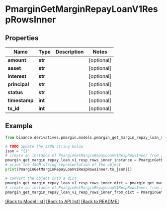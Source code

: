 # PmarginGetMarginRepayLoanV1RespRowsInner


## Properties

Name | Type | Description | Notes
------------ | ------------- | ------------- | -------------
**amount** | **str** |  | [optional] 
**asset** | **str** |  | [optional] 
**interest** | **str** |  | [optional] 
**principal** | **str** |  | [optional] 
**status** | **str** |  | [optional] 
**timestamp** | **int** |  | [optional] 
**tx_id** | **int** |  | [optional] 

## Example

```python
from binance.derivatives.pmargin.models.pmargin_get_margin_repay_loan_v1_resp_rows_inner import PmarginGetMarginRepayLoanV1RespRowsInner

# TODO update the JSON string below
json = "{}"
# create an instance of PmarginGetMarginRepayLoanV1RespRowsInner from a JSON string
pmargin_get_margin_repay_loan_v1_resp_rows_inner_instance = PmarginGetMarginRepayLoanV1RespRowsInner.from_json(json)
# print the JSON string representation of the object
print(PmarginGetMarginRepayLoanV1RespRowsInner.to_json())

# convert the object into a dict
pmargin_get_margin_repay_loan_v1_resp_rows_inner_dict = pmargin_get_margin_repay_loan_v1_resp_rows_inner_instance.to_dict()
# create an instance of PmarginGetMarginRepayLoanV1RespRowsInner from a dict
pmargin_get_margin_repay_loan_v1_resp_rows_inner_from_dict = PmarginGetMarginRepayLoanV1RespRowsInner.from_dict(pmargin_get_margin_repay_loan_v1_resp_rows_inner_dict)
```
[[Back to Model list]](../README.md#documentation-for-models) [[Back to API list]](../README.md#documentation-for-api-endpoints) [[Back to README]](../README.md)


